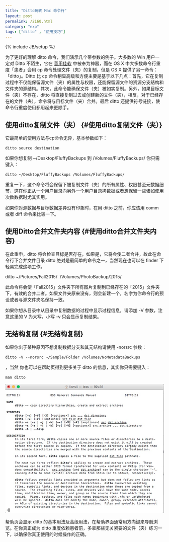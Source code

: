 ```yaml
---
title: "Ditto玩转 Mac 命令行"
layout: post
permalink: /2160.html
category: "exp"
tags: ["ditto" , "使用技巧"]
---
```

{% include JB/setup %}

为了更好的理解 ditto 命令，我们演示几个带参数的例子。大多数的 Win 用户一定对 Ditto 不陌生，它在 <a title="" href="http://xbeta.info/ditto.htm" data-original-title="">善用佳软</a> 中被奉为神器，而在 OS X 中大多数命令行重度「患者」会用 cp 命令处理文件（夹）的复制，但是 OS X 提供了另一命令：「ditto」。Ditto 比 cp 命令稍显高级和方便主要是基于以下几点：首先，它在复制过程中不仅能保留源文件（夹）的属性与权限，还能保留源文件的资源分支结构和文件夹的源结构。其次，此命令能确保文件（夹）被如实复制。另外，如果目标文件（夹）不存在，ditto 将直接复制过去或创建新的文件（夹），相反，对于已经存在的文件（夹），命令将与目标文件（夹）合并。最后 ditto 还提供符号链接，使命令行重度使用都用起来更顺手。

## 使用ditto复制文件（夹） {#使用ditto复制文件（夹）}

它最简单的使用方法与cp命令无异，基本参数如下：

<div class="insert-post-ads">
</div>

<pre><code class="(null)">ditto source destination</code></pre>

如果你想复制 ~/Desktop/FluffyBackups 到 /Volumes/FluffyBackups/ 你只需键入：

<pre><code class="(null)">ditto ~/Desktop/FluffyBackups /Volumes/FluffyBackups/</code></pre>

重复一下，这个命令将会保留下被复制文件（夹）的所有属性、权限甚至元数据细节，这在你正从一个用户目录向另外一个用户目录拷数据或者想保留一些诸如使用次数数据时尤其实用。

如果你对源数据与目标数据差异没有印象时，在用 ditto 之前，你应该用 comm 或者 diff 命令来比较一下。

## 使用Ditto合并文件夹内容 {#使用ditto合并文件夹内容}

在此重申，ditto 将会检查目标是否存在，如果是，它将会使二者合并，故此在命令行下合并文件目录 ditto 绝对是最简单的命令之一，当然现在也可以在 finder 下轻易完成这项工作。

ditto ~/Pictures/Fall2015/  /Volumes/PhotoBackup/2015/

此命令将会使「Fall2015」文件夹下所有图片复制到已经存在的「2015」文件夹下，有效的合并二者。如果文件夹原来没有，则会新建一个，名字为你命令行的预设或者与源文件夹名保持一致。

如果你想从目录中从目录中复制数据的过程中显示过程信息，请添加 -V 参数，注意这里的 V 为大写，小写 -v 只会显示复制结果。

## 无结构复制 {#无结构复制}

如果你出于某种原因不想复制数据分支和其元结构请使用 -norsrc 参数：

<pre><code class="(null)">ditto -V --norsrc ~/Sample/Folder /Volumes/NoMetadataBackups</code></pre>

，当然 你也可以在帮助页得到更多关于 ditto 的信息，其实你只需要键入：

<pre><code class="(null)">man ditto</code></pre>

<img class=" aligncenter" src="/wp-content/uploads/sinapicv2-backup/2160-ww4-large-005V4vEUjw1enugs23csfj30i80eugph.jpg" alt="Ditto玩转 Mac 命令行" />

帮助页会显示 ditto 的基本用法及高级用法，在帮助界面通常用方向键来导航浏览。在你真正成为 ditto 重度依赖患者前，多拿那些无关紧要的文件（夹）练习一下，以确保你真正使用的时候操作的正确。

